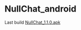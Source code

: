 NullChat_android
================
Last build [NullChat_1.1.0.apk](http://py-chat.so/trash/android_client/NullChat_1.1.0.apk)

